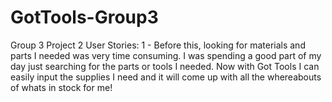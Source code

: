 # GotTools-Group3
Group 3 Project 2
User Stories:
1 - Before this, looking for materials and parts I needed was very time consuming.
I was spending a good part of my day just searching for the parts or tools I needed. 
Now with Got Tools I can easily input the supplies I need and it will come up with all the whereabouts of whats in stock for me!
